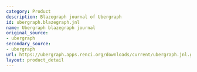 ```yaml
---
category: Product
description: Blazegraph journal of Ubergraph
id: ubergraph.blazegraph.jnl
name: Ubergraph blazegraph journal
original_source:
- ubergraph
secondary_source:
- ubergraph
url: https://ubergraph.apps.renci.org/downloads/current/ubergraph.jnl.gz
layout: product_detail
---
```

